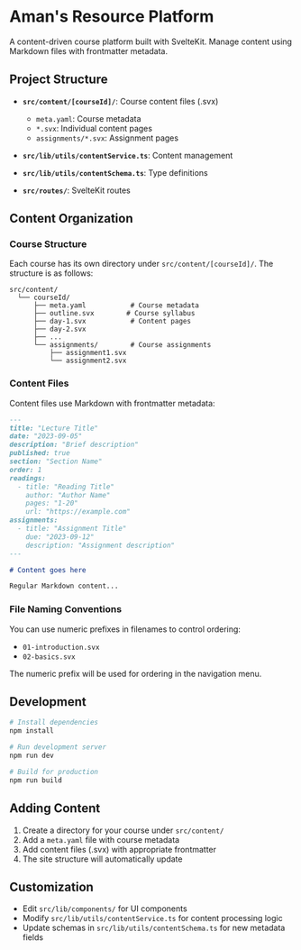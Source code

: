 # Aman's Resource Platform

A content-driven course platform built with SvelteKit. Manage content using Markdown files with frontmatter metadata.


## Project Structure

- **`src/content/[courseId]/`**: Course content files (.svx)
  - `meta.yaml`: Course metadata
  - `*.svx`: Individual content pages
  - `assignments/*.svx`: Assignment pages

- **`src/lib/utils/contentService.ts`**: Content management
- **`src/lib/utils/contentSchema.ts`**: Type definitions
- **`src/routes/`**: SvelteKit routes

## Content Organization

### Course Structure

Each course has its own directory under `src/content/[courseId]/`. The structure is as follows:

```
src/content/
  └── courseId/
      ├── meta.yaml           # Course metadata
      ├── outline.svx        # Course syllabus
      ├── day-1.svx           # Content pages
      ├── day-2.svx
      ├── ...
      └── assignments/        # Course assignments
          ├── assignment1.svx
          └── assignment2.svx
```

### Content Files

Content files use Markdown with frontmatter metadata:

```md
---
title: "Lecture Title"
date: "2023-09-05"
description: "Brief description"
published: true
section: "Section Name"
order: 1
readings:
  - title: "Reading Title"
    author: "Author Name"
    pages: "1-20"
    url: "https://example.com"
assignments:
  - title: "Assignment Title"
    due: "2023-09-12"
    description: "Assignment description"
---

# Content goes here

Regular Markdown content...
```

### File Naming Conventions

You can use numeric prefixes in filenames to control ordering:

- `01-introduction.svx`
- `02-basics.svx`

The numeric prefix will be used for ordering in the navigation menu.

## Development

```bash
# Install dependencies
npm install

# Run development server
npm run dev

# Build for production
npm run build
```

## Adding Content

1. Create a directory for your course under `src/content/`
2. Add a `meta.yaml` file with course metadata
3. Add content files (.svx) with appropriate frontmatter
4. The site structure will automatically update

## Customization

- Edit `src/lib/components/` for UI components
- Modify `src/lib/utils/contentService.ts` for content processing logic
- Update schemas in `src/lib/utils/contentSchema.ts` for new metadata fields